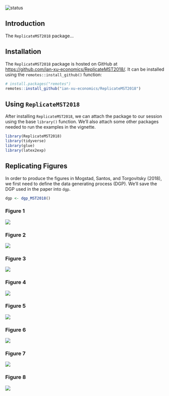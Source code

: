 
<!-- badges: start -->

![status](https://img.shields.io/badge/status-under%20construction-yellow)
<!-- badges: end -->

## Introduction

The `ReplicateMST2018` package…

## Installation

The `ReplicateMST2018` package is hosted on GitHub at
<https://github.com/ian-xu-economics/ReplicateMST2018/>. It can be
installed using the `remotes::install_github()` function:

``` r
# install.packages("remotes")
remotes::install_github("ian-xu-economics/ReplicateMST2018")
```

## Using `ReplicateMST2018`

After installing `ReplicateMST2018`, we can attach the package to our
session using the base `library()` function. We’ll also attach some
other packages needed to run the examples in the vignette.

``` r
library(ReplicateMST2018)
library(tidyverse)
library(glue)
library(latex2exp)
```

## Replicating Figures

In order to produce the figures in Mogstad, Santos, and Torgovitsky
(2018), we first need to define the data generating process (DGP). We’ll
save the DGP used in the paper into `dgp`.

``` r
dgp <- dgp_MST2018()
```

### Figure 1

![](README_files/figure-gfm/unnamed-chunk-4-1.png)<!-- -->

### Figure 2

![](README_files/figure-gfm/unnamed-chunk-5-1.png)<!-- -->

### Figure 3

![](README_files/figure-gfm/unnamed-chunk-6-1.png)<!-- -->

### Figure 4

![](README_files/figure-gfm/unnamed-chunk-7-1.png)<!-- -->

### Figure 5

![](README_files/figure-gfm/unnamed-chunk-8-1.png)<!-- -->

### Figure 6

![](README_files/figure-gfm/unnamed-chunk-9-1.png)<!-- -->

### Figure 7

![](README_files/figure-gfm/unnamed-chunk-10-1.png)<!-- -->

### Figure 8

![](README_files/figure-gfm/unnamed-chunk-11-1.png)<!-- -->
